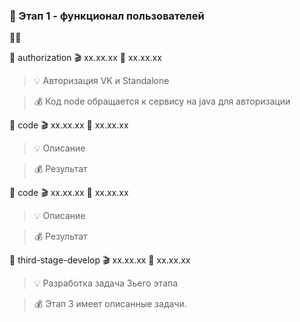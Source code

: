 ### 🥗 Этап 1 -  функционал пользователей

🚧🚧


🧡 authorization 🎬 xx.xx.xx 🚧 xx.xx.xx

> 💡 Авторизация VK и Standalone

> 💰 Код node обращается к сервису на java для авторизации







🧡 code 🎬 xx.xx.xx 🚧 xx.xx.xx

> 💡 Описание

> 💰 Результат



🧡 code 🎬 xx.xx.xx 🚧 xx.xx.xx

> 💡 Описание

> 💰 Результат




🧡 third-stage-develop 🎬 xx.xx.xx 🚧 xx.xx.xx

> 💡 Разработка задача 3ьего этапа

> 💰 Этап 3 имеет описанные задачи.
